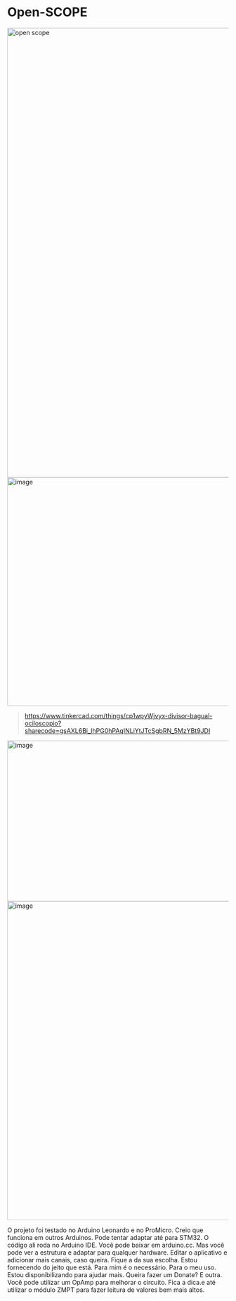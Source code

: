 # Open-SCOPE

<img width="1024" height="1024" alt="open scope" src="https://github.com/user-attachments/assets/4a6a5b02-c0e2-4eb9-a496-3e32e35c8c8f" />

<img width="966" height="521" alt="image" src="https://github.com/user-attachments/assets/1feb86d5-3fce-48ce-9bc6-b4ac5a4c9a7a" />

> https://www.tinkercad.com/things/cp1wpyWjvyx-divisor-bagual-ociloscopio?sharecode=gsAXL6Bi_lhPG0hPAqINLiYtJTcSgbRN_5MzYBt9JDI

<img width="738" height="366" alt="image" src="https://github.com/user-attachments/assets/81495f84-50ed-490b-90b9-7f830eb4de16" />

<img width="1366" height="727" alt="image" src="https://github.com/user-attachments/assets/11810c12-6710-42fa-a683-0b560f58261e" />

O projeto foi testado no Arduino Leonardo e no ProMicro. Creio que funciona em outros Arduinos. Pode tentar adaptar até para STM32. O código ali roda no Arduino IDE. Você pode baixar em  arduino.cc. Mas você pode ver a estrutura e adaptar para qualquer hardware. Editar o aplicativo e adicionar mais canais, caso queira. Fique a da sua escolha. Estou fornecendo do jeito que está. Para mim é o necessário. Para o meu uso. Estou disponibilizando para ajudar mais. Queira fazer um Donate? E outra. Você pode utilizar um OpAmp para melhorar o circuito. Fica a dica.e até utilizar o módulo ZMPT para fazer leitura de valores bem mais altos.
